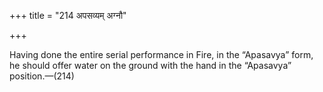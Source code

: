 +++
title = "214 अपसव्यम् अग्नौ"

+++

Having done the entire serial performance in Fire, in the “Apasavya” form, he should offer water on the ground with the hand in the “Apasavya” position.—(214)